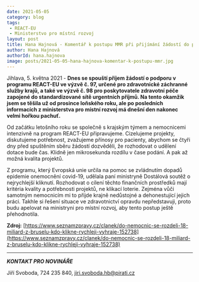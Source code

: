 ```yaml
---
date: 2021-05-05
category: blog
tags:
 - REACT-EU
 - Ministerstvo pro místní rozvoj
layout: post
title: Hana Hajnová - Komentář k postupu MMR při přijímání žádostí do programu REACT-EU
author: Hana Hajnová
authorId: hana.hajnova
image: posts/2021-05-05-hana-hajnova-komentar-k-postupu-mmr.jpg
---
```


Jihlava, 5. května 2021 - **Dnes se spouští příjem žádostí o podporu v programu REACT-EU ve výzvě č. 97, určené pro zdravotnické záchranné služby krajů, a také ve výzvě č. 98 pro poskytovatele zdravotní péče zapojené do standardizované sítě urgentních příjmů. Na tento okamžik jsem se těšila už od prosince loňského roku, ale po posledních informacích z ministerstva pro místní rozvoj má dnešní den nakonec velmi hořkou pachuť.**

Od začátku letošního roku se společně s krajským týmem a nemocnicemi intenzivně na program REACT-EU připravujeme. Cizelujeme projekty, diskutujeme potřebnost, zvažujeme přínosy pro pacienty, abychom se čtyři dny před spuštěním sběru žádostí dozvěděli, že rozhodovat o udělení dotace bude čas. Klidně jen mikrosekunda rozdílu v čase podání. A pak až možná kvalita projektů.  

Z programu, který Evropská unie určila na pomoc se zvládnutím dopadů epidemie onemocnění covid-19, udělala paní ministryně Dostálová soutěž o nejrychlejší kliknutí. Rozhodovat o cílení těchto finančních prostředků mají kritéria kvality a potřebnosti projektů, ne klikací loterie. Zejména vůči samotným nemocnicím mi to přijde krajně nedůstojné a dehonestující jejich práci. Takhle si řešení situace ve zdravotnictví opravdu nepředstavuji, proto budu apelovat na ministryni pro místní rozvoj, aby tento postup ještě přehodnotila.  

**Zdroj:** [https://www.seznamzpravy.cz/clanek/do-nemocnic-se-rozdeli-18-miliard-z-bruselu-kdo-klikne-rychleji-vyhraje-152738](https://www.seznamzpravy.cz/clanek/do-nemocnic-se-rozdeli-18-miliard-z-bruselu-kdo-klikne-rychleji-vyhraje-152738)


---

***KONTAKT PRO NOVINÁŘE*** 

Jiří Svoboda, 724 235 840, <jiri.svoboda.hb@pirati.cz>

